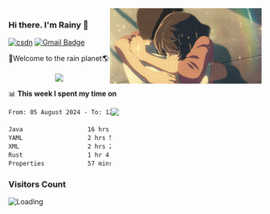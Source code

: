 <img  align='right' height="150" src="https://github.com/LikeRainDay/LikeRainDay/blob/master/pic/img_rain_1.gif?raw=true">



### Hi there. I'm Rainy :lemon:

[![csdn](https://img.shields.io/badge/-csdn-c14438?style=flat-square&logo=c&logoColor=white)](https://blog.csdn.net/qq_15807167)
[![Gmail Badge](https://img.shields.io/badge/-gmail-c14438?style=flat-square&logo=Gmail&logoColor=white&link=mailto:houshuai0816@gmail.com)](mailto:houshuai0816@gmail.com)

🚀Welcome to the rain planet🌎

<center>
<img align='center'  src="https://source.unsplash.com/user/rainyhehe/likes">
</center>

📊 **This week I spent my time on**

<img align='right'   width="300" src="https://github-readme-stats.vercel.app/api?username=LikeRainDay&show_icons=true&title_color=fff&icon_color=79ff97&text_color=9f9f9f&bg_color=151515&count_private=true">

<!--START_SECTION:waka-->

```txt
From: 05 August 2024 - To: 12 August 2024

Java                  16 hrs 51 mins  ███████████████░░░░░░░░░░   60.57 %
YAML                  2 hrs 54 mins   ██▓░░░░░░░░░░░░░░░░░░░░░░   10.45 %
XML                   2 hrs 24 mins   ██░░░░░░░░░░░░░░░░░░░░░░░   08.64 %
Rust                  1 hr 4 mins     █░░░░░░░░░░░░░░░░░░░░░░░░   03.84 %
Properties            57 mins         █░░░░░░░░░░░░░░░░░░░░░░░░   03.45 %
```

<!--END_SECTION:waka-->

### Visitors Count
<img align="left" src = "https://profile-counter.glitch.me/LikeRainDay/count.svg" alt ="Loading">
